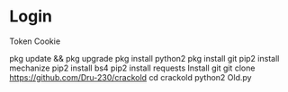 # Login
Token
Cookie

pkg update && pkg upgrade
pkg install python2 
pkg install git 
pip2 install mechanize
pip2 install bs4
pip2 install requests
Install git
git clone https://github.com/Dru-230/crackold
cd crackold
python2 Old.py
